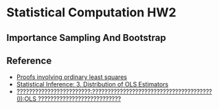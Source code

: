 # Statistical Computation HW2

## Importance Sampling And Bootstrap

## Reference
- [Proofs involving ordinary least squares](https://en.wikipedia.org/wiki/Proofs_involving_ordinary_least_squares)
- [Statistical Inference: 3. Distribution of OLS Estimators](https://www.youtube.com/watch?v=Wf3tq-bZGlY)
- [????????????????????????:??????????????????????????????????????? (I):OLS ???????????????????????????](https://www.youtube.com/watch?v=r1miVJKMH-Y)